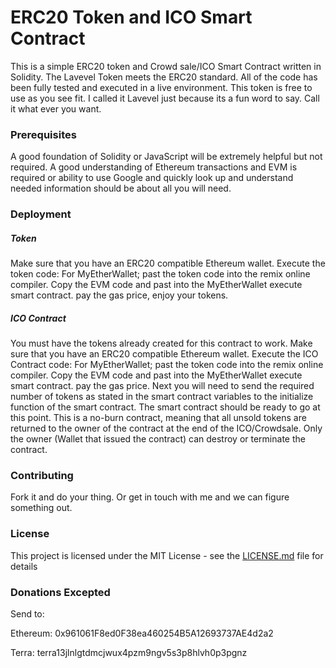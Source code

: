# ERC20 Token and ICO Smart Contract
This is a simple ERC20 token and Crowd sale/ICO Smart Contract written in Solidity. The Lavevel Token meets the ERC20 standard. All of the code has been fully tested and executed in a live environment. This token is free to use as you see fit. I called it Lavevel just because its a fun word to say. Call it what ever you want. 

### Prerequisites
A good foundation of Solidity or JavaScript will be extremely helpful but not required. A good understanding of Ethereum transactions and EVM is required or ability to use Google and quickly look up and understand needed information should be about all you will need. 

### Deployment

##### Token

Make sure that you have an ERC20 compatible Ethereum wallet. Execute the token code: For MyEtherWallet; past the token code into the remix online compiler. Copy the EVM code and past into the MyEtherWallet execute smart contract. pay the gas price, enjoy your tokens.

##### ICO Contract

You must have the tokens already created for this contract to work. 
Make sure that you have an ERC20 compatible Ethereum wallet. Execute the ICO Contract code: For MyEtherWallet; past the token code into the remix online compiler. Copy the EVM code and past into the MyEtherWallet execute smart contract. pay the gas price. Next you will need to send the required number of tokens as stated in the smart contract variables to the initialize function of the smart contract. The smart contract should be ready to go at this point.
This is a no-burn contract, meaning that all unsold tokens are returned to the owner of the contract at the end of the ICO/Crowdsale.
Only the owner (Wallet that issued the contract) can destroy or terminate the contract.

### Contributing

Fork it and do your thing. Or get in touch with me and we can figure something out. 


### License

This project is licensed under the MIT License - see the [LICENSE.md](LICENSE.md) file for details

### Donations Excepted
Send to:

Ethereum: 0x961061F8ed0F38ea460254B5A12693737AE4d2a2

Terra: terra13jlnlgtdmcjwux4pzm9ngv5s3p8hlvh0p3pgnz
